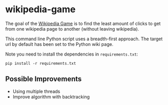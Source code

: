 # wikipedia-game

The goal of the [Wikipedia Game] is to find the least amount of clicks to get from one wikipedia page to another (without leaving wikipedia).

This command line Python script uses a breadth-first approach. The target url by default has been set to the Python wiki page.

Note you need to install the dependencies in `requirements.txt`:

```
pip install -r requirements.txt
```

## Possible Improvements
* Using multiple threads
* Improve algorithm with backtracking

[Wikipedia Game]: https://en.wikipedia.org/wiki/Wikipedia:Wiki_Game
